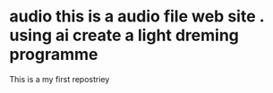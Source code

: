 # audio this is a audio file web site . using ai create a light dreming programme
This is a my first repostriey
